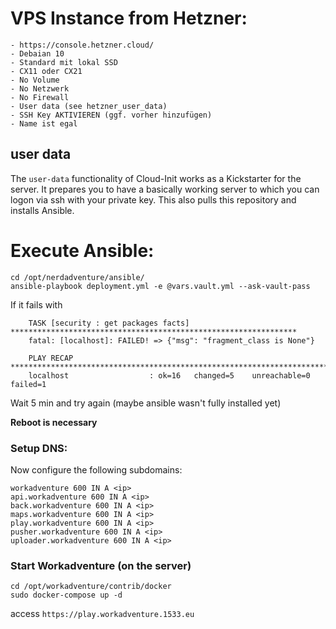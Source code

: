 
# VPS Instance from Hetzner:

	- https://console.hetzner.cloud/
	- Debaian 10
	- Standard mit lokal SSD
	- CX11 oder CX21
	- No Volume
	- No Netzwerk
	- No Firewall
	- User data (see hetzner_user_data)
	- SSH Key AKTIVIEREN (ggf. vorher hinzufügen)
	- Name ist egal

## user data

The `user-data` functionality of Cloud-Init works as a Kickstarter for the server. It prepares you to have a basically working server to which you can logon via ssh with your private key. This also pulls this repository and installs Ansible.

# Execute Ansible:
```
cd /opt/nerdadventure/ansible/
ansible-playbook deployment.yml -e @vars.vault.yml --ask-vault-pass
```

If it fails with
```
	TASK [security : get packages facts] ****************************************************************
	fatal: [localhost]: FAILED! => {"msg": "fragment_class is None"}

	PLAY RECAP ******************************************************************************************
	localhost                  : ok=16   changed=5    unreachable=0    failed=1
```

Wait 5 min and try again (maybe ansible wasn't fully installed yet)

**Reboot is necessary**

### Setup DNS:
Now configure the following subdomains:
```
workadventure 600 IN A <ip>
api.workadventure 600 IN A <ip>
back.workadventure 600 IN A <ip>
maps.workadventure 600 IN A <ip>
play.workadventure 600 IN A <ip>
pusher.workadventure 600 IN A <ip>
uploader.workadventure 600 IN A <ip>
```

### Start Workadventure (on the server)
```
cd /opt/workadventure/contrib/docker
sudo docker-compose up -d
```

access `https://play.workadventure.1533.eu`
